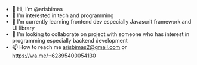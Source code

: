 - 👋 Hi, I’m @arisbimas
- 👀 I’m interested in tech and programming
- 🌱 I’m currently learning frontend dev especially Javascrit framework and UI library 
- 💞️ I’m looking to collaborate on project with someone who has interest in programming especially backend development
- 📫 How to reach me arisbimas2@gmail.com or https://wa.me/+62895400054130

<!---
arisbimas/arisbimas is a ✨ special ✨ repository because its `README.md` (this file) appears on your GitHub profile.
You can click the Preview link to take a look at your changes.
--->
